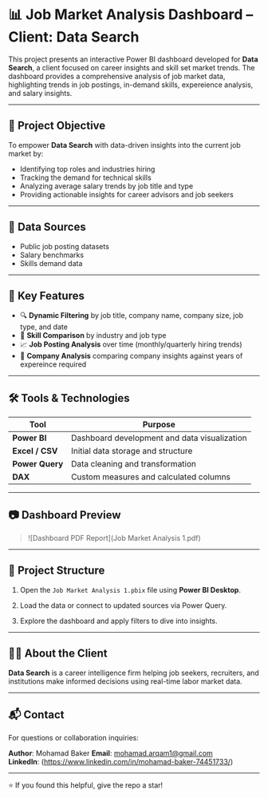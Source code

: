 # 📊 Job Market Analysis Dashboard – Client: Data Search

This project presents an interactive Power BI dashboard developed for **Data Search**, a client focused on career insights and skill set market trends. The dashboard provides a comprehensive analysis of job market data, highlighting trends in job postings, in-demand skills, 
expereience analysis, and salary insights.

---

## 🧠 Project Objective

To empower **Data Search** with data-driven insights into the current job market by:

- Identifying top roles and industries hiring
- Tracking the demand for technical skills
- Analyzing average salary trends by job title and type
- Providing actionable insights for career advisors and job seekers

---

## 💼 Data Sources

- Public job posting datasets
- Salary benchmarks
- Skills demand data

---

## 📌 Key Features

- 🔍 **Dynamic Filtering** by job title, company name, company size, job type, and date
- 💸 **Skill Comparison** by industry and job type
- 📈 **Job Posting Analysis** over time (monthly/quarterly hiring trends)
- 🧩 **Company Analysis** comparing company insights against years of expereince required

---

## 🛠️ Tools & Technologies

| Tool | Purpose |
|------|---------|
| **Power BI** | Dashboard development and data visualization |
| **Excel / CSV** | Initial data storage and structure |
| **Power Query** | Data cleaning and transformation |
| **DAX** | Custom measures and calculated columns |

---

## 📷 Dashboard Preview

> ![Dashboard PDF Report](Job Market Analysis 1.pdf)

---

## 📂 Project Structure
 
1. Open the `Job Market Analysis 1.pbix` file using **Power BI Desktop**.

2. Load the data or connect to updated sources via Power Query.

3. Explore the dashboard and apply filters to dive into insights.


---

## 🧑‍💼 About the Client

**Data Search** is a career intelligence firm helping job seekers, recruiters, and institutions make informed decisions using real-time labor market data.

---

## 📬 Contact

For questions or collaboration inquiries:

**Author**: Mohamad Baker 
**Email**: mohamad.arqam1@gmail.com  
**LinkedIn**: (https://www.linkedin.com/in/mohamad-baker-74451733/)

---

⭐️ If you found this helpful, give the repo a star!
